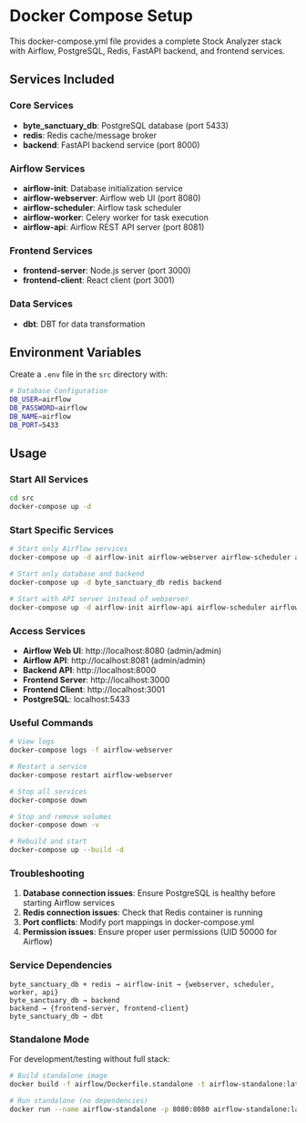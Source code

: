 # Docker Compose Setup

This docker-compose.yml file provides a complete Stock Analyzer stack with Airflow, PostgreSQL, Redis, FastAPI backend, and frontend services.

## Services Included

### Core Services
- **byte_sanctuary_db**: PostgreSQL database (port 5433)
- **redis**: Redis cache/message broker
- **backend**: FastAPI backend service (port 8000)

### Airflow Services
- **airflow-init**: Database initialization service
- **airflow-webserver**: Airflow web UI (port 8080)
- **airflow-scheduler**: Airflow task scheduler
- **airflow-worker**: Celery worker for task execution
- **airflow-api**: Airflow REST API server (port 8081)

### Frontend Services
- **frontend-server**: Node.js server (port 3000)
- **frontend-client**: React client (port 3001)

### Data Services
- **dbt**: DBT for data transformation

## Environment Variables

Create a `.env` file in the `src` directory with:

```bash
# Database Configuration
DB_USER=airflow
DB_PASSWORD=airflow
DB_NAME=airflow
DB_PORT=5433
```

## Usage

### Start All Services
```bash
cd src
docker-compose up -d
```

### Start Specific Services
```bash
# Start only Airflow services
docker-compose up -d airflow-init airflow-webserver airflow-scheduler airflow-worker

# Start only database and backend
docker-compose up -d byte_sanctuary_db redis backend

# Start with API server instead of webserver
docker-compose up -d airflow-init airflow-api airflow-scheduler airflow-worker
```

### Access Services
- **Airflow Web UI**: http://localhost:8080 (admin/admin)
- **Airflow API**: http://localhost:8081 (admin/admin)
- **Backend API**: http://localhost:8000
- **Frontend Server**: http://localhost:3000
- **Frontend Client**: http://localhost:3001
- **PostgreSQL**: localhost:5433

### Useful Commands

```bash
# View logs
docker-compose logs -f airflow-webserver

# Restart a service
docker-compose restart airflow-webserver

# Stop all services
docker-compose down

# Stop and remove volumes
docker-compose down -v

# Rebuild and start
docker-compose up --build -d
```

### Troubleshooting

1. **Database connection issues**: Ensure PostgreSQL is healthy before starting Airflow services
2. **Redis connection issues**: Check that Redis container is running
3. **Port conflicts**: Modify port mappings in docker-compose.yml
4. **Permission issues**: Ensure proper user permissions (UID 50000 for Airflow)

### Service Dependencies

```
byte_sanctuary_db + redis → airflow-init → {webserver, scheduler, worker, api}
byte_sanctuary_db → backend
backend → {frontend-server, frontend-client}
byte_sanctuary_db → dbt
```

### Standalone Mode

For development/testing without full stack:

```bash
# Build standalone image
docker build -f airflow/Dockerfile.standalone -t airflow-standalone:latest airflow/

# Run standalone (no dependencies)
docker run --name airflow-standalone -p 8080:8080 airflow-standalone:latest api-server
```
